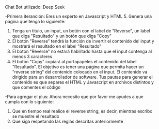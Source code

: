 Chat Bot utilizado: Deep Seek

-Primera iteranción:
Eres un experto en Javascript y HTML 5. Genera una página que tenga lo siguiente:
1. Tenga un titulo, un input, un botón con el label de "Reverse", un label que diga "Resultado" y un botón que diga "Copy"
2. El botón "Reverse" tendrá la función de invertir el contenido del input y mostrará el resultado en el label "Resultado"
3. El botón "Reverse" no estará habilitado hasta que el input contenga al menos 3 caracteres
4. El botón "Copy" copiará al portapapeles el contenido del label "Resultado".
El objetivo es tener una página que permita hacer un "reverse string" del contenido colocado en el input. El contenido va dirigido para un desarrollador de software. Tus pautas para generar el contenido es que separes el HTML y Javascript en archivos distintos y que comentes el código

-Para agregar el plus:
Ahora necesito que por favor me ayudes a que cumpla con lo siguiente:
1. Que en tiempo real realice el reverse string, es decir, mientras escribo se muestre el resultado
2. Que siga respetando las reglas descritas anteriormente